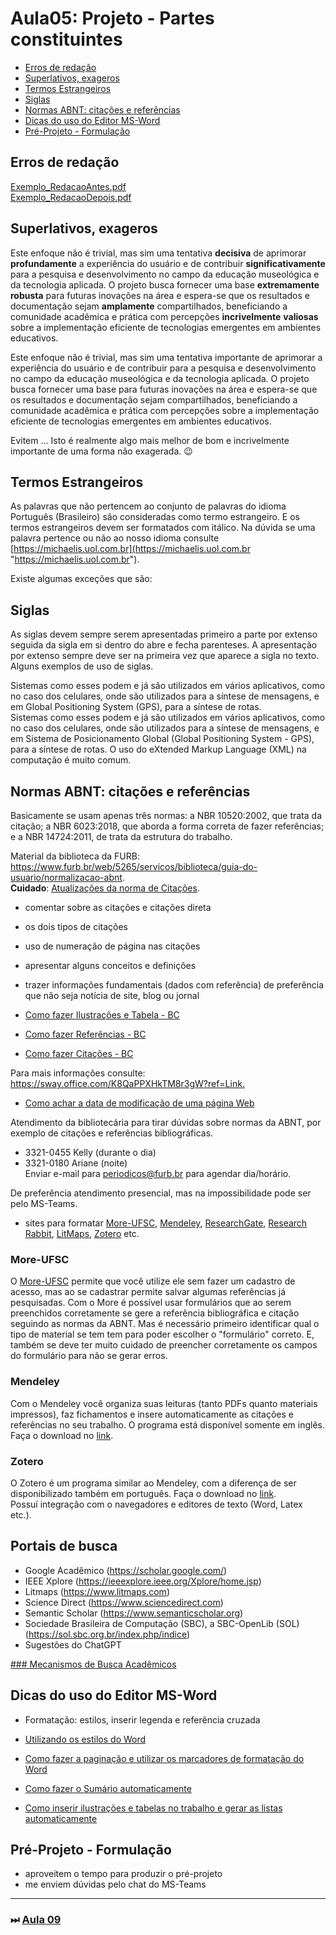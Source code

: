 # Aula05: Projeto - Partes constituintes  

- [Erros de redação](#erros-de-redação)  
- [Superlativos, exageros](#superlativos-exageros)  
- [Termos Estrangeiros](#termos-estrangeiros)  
- [Siglas](#siglas)  
- [Normas ABNT: citações e referências](#normas-abnt-citações-e-referências)  
- [Dicas do uso do Editor MS-Word](#dicas-do-uso-do-editor-ms-word)  
- [Pré-Projeto - Formulação](#pré-projeto---formulação)  

## Erros de redação

[Exemplo_RedacaoAntes.pdf](../Consulta/Exemplo_RedacaoAntes.pdf "Exemplo_RedacaoAntes.pdf")  
[Exemplo_RedacaoDepois.pdf](../Consulta/Exemplo_RedacaoDepois.pdf "Exemplo_RedacaoDepois.pdf")  

## Superlativos, exageros

Este enfoque não é trivial, mas sim uma tentativa **decisiva** de aprimorar **profundamente** a experiência do usuário e de contribuir **significativamente** para a pesquisa e desenvolvimento no campo da educação museológica e da tecnologia aplicada. O projeto busca fornecer uma base **extremamente** **robusta** para futuras inovações na área e espera-se que os resultados e documentação sejam **amplamente** compartilhados, beneficiando a comunidade acadêmica e prática com percepções **incrivelmente** **valiosas** sobre a implementação eficiente de tecnologias emergentes em ambientes educativos.

Este enfoque não é trivial, mas sim uma tentativa importante de aprimorar a experiência do usuário e de contribuir para a pesquisa e desenvolvimento no campo da educação museológica e da tecnologia aplicada. O projeto busca fornecer uma base para futuras inovações na área e espera-se que os resultados e documentação sejam compartilhados, beneficiando a comunidade acadêmica e prática com percepções sobre a implementação eficiente de tecnologias emergentes em ambientes educativos.

Evitem ...
Isto é realmente algo mais melhor de bom e incrivelmente importante de uma forma não exagerada. 😉

## Termos Estrangeiros

As palavras que não pertencem ao conjunto de palavras do idioma Português (Brasileiro) são consideradas como termo estrangeiro. E os termos estrangeiros devem ser formatados com itálico. Na dúvida se uma palavra pertence ou não ao nosso idioma consulte [https://michaelis.uol.com.br](https://michaelis.uol.com.br "https://michaelis.uol.com.br").  

<!-- FIXME: material sobre lista de palavras que não são em itálico -->
Existe algumas exceções que são:

## Siglas

As siglas devem sempre serem apresentadas primeiro a parte por extenso seguida da sigla em si dentro do abre e fecha parenteses. A apresentação por extenso sempre deve ser na primeira vez que aparece a sigla no texto. Alguns exemplos de uso de siglas.

Sistemas como esses podem e já são utilizados em vários aplicativos, como no caso dos celulares, onde são utilizados para a síntese de mensagens, e em Global Positioning System (GPS), para a síntese de rotas.  
Sistemas como esses podem e já são utilizados em vários aplicativos, como no caso dos celulares, onde são utilizados para a síntese de mensagens, e em Sistema de Posicionamento Global (Global Positioning System - GPS), para a síntese de rotas.
O uso do eXtended Markup Language (XML) na computação é muito comum.

## Normas ABNT: citações e referências

Basicamente se usam apenas três normas: a NBR 10520:2002, que trata da citação; a NBR 6023:2018, que aborda a forma correta de fazer referências; e a NBR 14724:2011, de trata da estrutura do
trabalho.

Material da biblioteca da FURB: <https://www.furb.br/web/5265/servicos/biblioteca/guia-do-usuario/normalizacao-abnt>.  
**Cuidado**: [Atualizações da norma de Citações](../Consulta/ABNTatualizacoes_2023.pdf).  

- comentar sobre as citações e citações direta  
- os dois tipos de citações  
- uso de numeração de página nas citações  
- apresentar alguns conceitos e definições  
- trazer informações fundamentais (dados com referência) de preferência que não seja notícia de site, blog ou jornal  

- [Como fazer Ilustrações e Tabela - BC](../Consulta/FurbBc/IlustracoesTabelas.pdf)  
- [Como fazer Referências - BC](../Consulta/FurbBc/Referencias.pdf)  
- [Como fazer Citações - BC](../Consulta/FurbBc/Citacoes.pdf)  

Para mais informações consulte: <https://sway.office.com/K8QaPPXHkTM8r3gW?ref=Link.>  

- [Como achar a data de modificação de uma página Web](<https://wayback-api.archive.org/>)  

Atendimento da bibliotecária para tirar dúvidas sobre normas da ABNT, por exemplo de citações e referências bibliográficas.  

- 3321-0455 Kelly  (durante o dia)  
- 3321-0180 Ariane (noite)  
Enviar e-mail para [periodicos\@furb.br](mailto:periodicos@furb.br) para agendar dia/horário.  

De preferência atendimento presencial, mas na impossibilidade pode ser pelo MS-Teams.  

- sites para formatar [More-UFSC](https://more.ufsc.br/inicio "More-UFSC"), [Mendeley](https://www.mendeley.com "Mendeley"), [ResearchGate](https://www.researchgate.net "ResearchGate"), [Research Rabbit](https://researchrabbitapp.com "Research Rabbit"), [LitMaps](https://www.litmaps.com "LitMaps"), [Zotero](https://www.zotero.org "Zotero") etc.  

### More-UFSC

O [More-UFSC](https://more.ufsc.br/inicio "More-UFSC") permite que você utilize ele sem fazer um cadastro de acesso, mas ao se cadastrar permite salvar algumas referências já pesquisadas. Com o More é possível usar formulários que ao serem preenchidos corretamente se gere a referência bibliográfica e citação seguindo as normas da ABNT. Mas é necessário primeiro identificar qual o tipo de material se tem tem para poder escolher o "formulário" correto. E, também se deve ter muito cuidado de preencher corretamente os campos do formulário para não se gerar erros.  

### Mendeley

Com o Mendeley você organiza suas leituras (tanto PDFs quanto materiais impressos), faz fichamentos e insere automaticamente as citações e referências no seu trabalho. O programa está disponível somente em inglês. Faça o download no [link](https://www.mendeley.com/download-desktop/Windows/).  

### Zotero

<!-- mostrar como usar o Zotero principalmente como fazer uma importação de uma referência pesquisada -->
O Zotero é um programa similar ao Mendeley, com a diferença de ser disponibilizado também em português. Faça o download no [link](https://www.zotero.org/).  
Possuí integração com o navegadores e editores de texto (Word, Latex etc.).  

<!--
<iframe width="760px" height="500px" src="https://sway.office.com/s/K8QaPPXHkTM8r3gW/embed" frameborder="0" marginheight="0" marginwidth="0" max-width="100%" sandbox="allow-forms allow-modals allow-orientation-lock allow-popups allow-same-origin allow-scripts" scrolling="no" style="border: none; max-width: 100%; max-height: 100vh" allowfullscreen mozallowfullscreen msallowfullscreen webkitallowfullscreen></iframe>
-->

## Portais de busca

- Google Acadêmico (<https://scholar.google.com/>)  
- IEEE Xplore (<https://ieeexplore.ieee.org/Xplore/home.jsp>)  
- Litmaps (<https://www.litmaps.com>)  
- Science Direct (<https://www.sciencedirect.com>)  
- Semantic Scholar (<https://www.semanticscholar.org>)  
- Sociedade Brasileira de Computação (SBC), a SBC-OpenLib (SOL) (<https://sol.sbc.org.br/index.php/indice>)  
- Sugestões do ChatGPT

[### Mecanismos de Busca Acadêmicos](../../MBA.md)

## Dicas do uso do Editor MS-Word

- Formatação: estilos, inserir legenda e referência cruzada  
  
- [Utilizando os estilos do Word](https://youtu.be/3xOVEnupJAA)  
- [Como fazer a paginação e utilizar os marcadores de formatação do Word](https://youtu.be/IXWbZ4VsbF8)  
- [Como fazer o Sumário automaticamente](https://youtu.be/MXCA96UAouA)  
- [Como inserir ilustrações e tabelas no trabalho e gerar as listas automaticamente](https://youtu.be/MiMcBOh6zVw)  

## Pré-Projeto - Formulação  

- aproveitem o tempo para produzir o pré-projeto  
- me enviem dúvidas pelo chat do MS-Teams  

<!-- 
- falar sobre a ficha de avaliação  
- SIS falar da diferença do TCC Acadêmico para o Aplicado  
  - descrever o problema da tua empresa (descrever como acontece agora)  
  - na justificativa deve dizer o que está pensando em melhorar  
  - se for pensar no problema por sua conta é acadêmico, mas se você for fazer uma entrevista com o usuário, ver os requisitos é aplicado  
- mas vamos conversar melhor na semana que vem  
-->

----------

### ⏭ [Aula 09](./aula09AnotacoesBCC.md "Aula 09")  

<!--
TODO: arrumar as fontes bibliográficas]  
## Principais Referências Bibliográficas​
-->